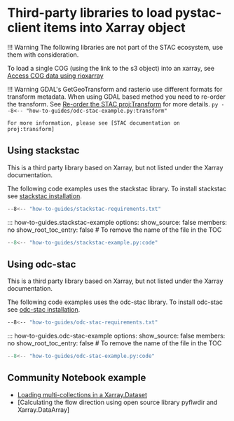# Third-party libraries to load pystac-client items into Xarray object

!!! Warning
    The following libraries are not part of the STAC ecosystem, use them with consideration. 
    
To load a single COG (using the link to the s3 object) into an xarray, see [Access COG data using rioxarray]

!!! Warning
    GDAL's GetGeoTransform and rasterio use different formats for transform metadata. When using GDAL based method you need to re-order the transform. 
    See [Re-order the STAC proj:Transform] for more details.
    ``` py
    --8<-- "how-to-guides/odc-stac-example.py:transform"
    ```
        
    For more information, please see [STAC documentation on proj:transform]

## Using stackstac

This is a third party library based on Xarray, but not listed under the Xarray documentation. 

The following code examples uses the stackstac library. To install stackstac see [stackstac installation].
``` sh
--8<-- "how-to-guides/stackstac-requirements.txt"
```

<!-- START: Read with stackstac-stac -->
::: how-to-guides.stackstac-example
    options:
        show_source: false
        members: no
        show_root_toc_entry: false # To remove the name of the file in the TOC

``` py linenums="1" hl_lines="38-42"
--8<-- "how-to-guides/stackstac-example.py:code"
```

## Using odc-stac

This is a third party library based on Xarray, but not listed under the Xarray documentation. 

The following code examples uses the odc-stac library. To install odc-stac see [odc-stac installation].
``` sh
--8<-- "how-to-guides/odc-stac-requirements.txt"
```

<!-- START: Read with odc-stac -->
::: how-to-guides.odc-stac-example
    options:
        show_source: false
        members: no
        show_root_toc_entry: false # To remove the name of the file in the TOC

``` py linenums="1" hl_lines="38-41"
--8<-- "how-to-guides/odc-stac-example.py:code"
```

<!-- Example of what can be done once the metadata was loader into an xarray :

``` py linenums="1" 
--8<-- "how-to-guides/odc-stac-example.py:example"
``` -->
<!-- END: Read with odc-stac -->

## Community Notebook example

- [Loading multi-collections in a Xarray.Dataset]
- [Calculating the flow direction using open source library pyflwdir and Xarray.DataArray]

[Access COG data using rioxarray]: example-cogs.md/#using-rioxarray
[Xarray]: https://docs.xarray.dev/en/stable/
[Xarray: Parallel Computing with Dask]: https://docs.xarray.dev/en/stable/user-guide/dask.html
[STAC documentation on proj:transform]:  https://github.com/stac-extensions/projection?tab=readme-ov-file#projtransform
[Re-order the STAC proj:Transform]: reorder-transform-example.md
[odc-stac installation]: https://odc-stac.readthedocs.io/en/latest/intro.html#installation
[stackstac installation]: https://stackstac.readthedocs.io/en/latest/#installation

[Loading multi-collections in a Xarray.Dataset]: notebook/multi-collection-example.ipynb